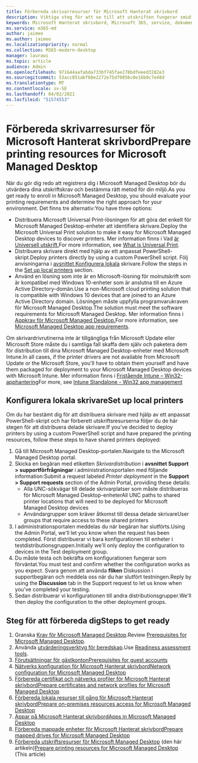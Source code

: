 ```yaml
---
title: Förbereda skrivarresurser för Microsoft Hanterat skrivbord
description: Viktiga steg för att se till att utskriften fungerar smidigt
keywords: Microsoft Hanterat skrivbord, Microsoft 365, service, dokumentation
ms.service: m365-md
author: jaimeo
ms.author: jaimeo
ms.localizationpriority: normal
ms.collection: M365-modern-desktop
manager: laurawi
ms.topic: article
audience: Admin
ms.openlocfilehash: 971644aafabda733bf745fae278bdfeeed3282e3
ms.sourcegitcommit: 53acc851abf68e2272e75df0856c0e16b0c7e48d
ms.translationtype: MT
ms.contentlocale: sv-SE
ms.lasthandoff: 04/02/2021
ms.locfileid: "51574553"
---
```

# <a name="prepare-printing-resources-for-microsoft-managed-desktop"></a><span data-ttu-id="21526-104">Förbereda skrivarresurser för Microsoft Hanterat skrivbord</span><span class="sxs-lookup"><span data-stu-id="21526-104">Prepare printing resources for Microsoft Managed Desktop</span></span>

<span data-ttu-id="21526-105">När du gör dig redo att registrera dig i Microsoft Managed Desktop bör du utvärdera dina utskriftskrav och bestämma rätt metod för din miljö.</span><span class="sxs-lookup"><span data-stu-id="21526-105">As you get ready to enroll in Microsoft Managed Desktop, you should evaluate your printing requirements and determine the right approach for your environment.</span></span> <span data-ttu-id="21526-106">Det finns tre alternativ:</span><span class="sxs-lookup"><span data-stu-id="21526-106">You have three options:</span></span>
 
- <span data-ttu-id="21526-107">Distribuera Microsoft Universal Print-lösningen för att göra det enkelt för Microsoft Managed Desktop-enheter att identifiera skrivare.</span><span class="sxs-lookup"><span data-stu-id="21526-107">Deploy the Microsoft Universal Print solution to make it easy for Microsoft Managed Desktop devices to discover printers.</span></span> <span data-ttu-id="21526-108">Mer information finns i Vad [är Universell utskrift.](/universal-print/fundamentals/universal-print-whatis)</span><span class="sxs-lookup"><span data-stu-id="21526-108">For more information, see [What is Universal Print](/universal-print/fundamentals/universal-print-whatis).</span></span>
- <span data-ttu-id="21526-109">Distribuera skrivare direkt med hjälp av ett anpassat PowerShell-skript.</span><span class="sxs-lookup"><span data-stu-id="21526-109">Deploy printers directly by using a custom PowerShell script.</span></span> <span data-ttu-id="21526-110">Följ anvisningarna i [avsnittet Konfigurera lokala](#set-up-local-printers) skrivare.</span><span class="sxs-lookup"><span data-stu-id="21526-110">Follow the steps in the [Set up local printers](#set-up-local-printers) section.</span></span>
- <span data-ttu-id="21526-111">Använd en lösning som inte är en Microsoft-lösning för molnutskrift som är kompatibel med Windows 10-enheter som är anslutna till en Azure Active Directory-domän.</span><span class="sxs-lookup"><span data-stu-id="21526-111">Use a non-Microsoft cloud printing solution that is compatible with Windows 10 devices that are joined to an Azure Active Directory domain.</span></span> <span data-ttu-id="21526-112">Lösningen måste uppfylla programvarukraven för Microsoft Managed Desktop.</span><span class="sxs-lookup"><span data-stu-id="21526-112">The solution must meet the software requirements for Microsoft Managed Desktop.</span></span> <span data-ttu-id="21526-113">Mer information finns i [Appkrav för Microsoft Managed Desktop.](../service-description/mmd-app-requirements.md)</span><span class="sxs-lookup"><span data-stu-id="21526-113">For more information, see [Microsoft Managed Desktop app requirements](../service-description/mmd-app-requirements.md).</span></span>
 
<span data-ttu-id="21526-114">Om skrivardrivrutinerna inte är tillgängliga från Microsoft Update eller Microsoft Store måste du i samtliga fall skaffa dem själv och paketera dem för distribution till dina Microsoft Managed Desktop-enheter med Microsoft Intune.</span><span class="sxs-lookup"><span data-stu-id="21526-114">In all cases, if the printer drivers are not available from Microsoft Update or the Microsoft Store, you'll have to obtain them yourself and have them packaged for deployment to your Microsoft Managed Desktop devices with Microsoft Intune.</span></span> <span data-ttu-id="21526-115">Mer information finns i [Fristående Intune – Win32-apphantering](/mem/intune/apps/apps-win32-app-management)</span><span class="sxs-lookup"><span data-stu-id="21526-115">For more, see [Intune Standalone - Win32 app management](/mem/intune/apps/apps-win32-app-management)</span></span>

## <a name="set-up-local-printers"></a><span data-ttu-id="21526-116">Konfigurera lokala skrivare</span><span class="sxs-lookup"><span data-stu-id="21526-116">Set up local printers</span></span>

<span data-ttu-id="21526-117">Om du har bestämt dig för att distribuera skrivare med hjälp av ett anpassat PowerShell-skript och har förberett utskriftsresurserna följer du de här stegen för att distribuera delade skrivare:</span><span class="sxs-lookup"><span data-stu-id="21526-117">If you've decided to deploy printers by using a custom PowerShell script and have prepared the printing resources, follow these steps to have shared printers deployed:</span></span>

1.  <span data-ttu-id="21526-118">Gå till Microsoft Managed Desktop-portalen.</span><span class="sxs-lookup"><span data-stu-id="21526-118">Navigate to the Microsoft Managed Desktop portal.</span></span>
2.  <span data-ttu-id="21526-119">Skicka en begäran med etiketten *Skrivardistribution* i **avsnittet Support > supportförfrågningar** i administrationsportalen med följande information:</span><span class="sxs-lookup"><span data-stu-id="21526-119">Submit a request labeled *Printer deployment* in the **Support > Support requests** section of the Admin Portal, providing these details:</span></span>
    - <span data-ttu-id="21526-120">Alla UNC-sökvägar till delade skrivarplatser som måste distribueras för Microsoft Managed Desktop-enheter</span><span class="sxs-lookup"><span data-stu-id="21526-120">All UNC paths to shared printer locations that will need to be deployed for Microsoft Managed Desktop devices</span></span>
    - <span data-ttu-id="21526-121">Användargrupper som kräver åtkomst till dessa delade skrivare</span><span class="sxs-lookup"><span data-stu-id="21526-121">User groups that require access to these shared printers</span></span>
3.  <span data-ttu-id="21526-122">I administrationsportalen meddelas du när begäran har slutförts.</span><span class="sxs-lookup"><span data-stu-id="21526-122">Using the Admin Portal, we'll let you know when the request has been completed.</span></span> <span data-ttu-id="21526-123">Först distribuerar vi bara konfigurationen till enheter i testdistributionsgruppen.</span><span class="sxs-lookup"><span data-stu-id="21526-123">Initially we'll only deploy the configuration to devices in the Test deployment group.</span></span>
4.  <span data-ttu-id="21526-124">Du måste testa och bekräfta om konfigurationen fungerar som förväntat.</span><span class="sxs-lookup"><span data-stu-id="21526-124">You must test and confirm whether the configuration works as you expect.</span></span> <span data-ttu-id="21526-125">Svara genom att använda **fliken** Diskussion i supportbegäran och meddela oss när du har slutfört testningen.</span><span class="sxs-lookup"><span data-stu-id="21526-125">Reply by using the **Discussion** tab in the Support request to let us know when you've completed your testing.</span></span>
5.  <span data-ttu-id="21526-126">Sedan distribuerar vi konfigurationen till andra distributionsgrupper.</span><span class="sxs-lookup"><span data-stu-id="21526-126">We'll then deploy the configuration to the other deployment groups.</span></span>

## <a name="steps-to-get-ready"></a><span data-ttu-id="21526-127">Steg för att förbereda dig</span><span class="sxs-lookup"><span data-stu-id="21526-127">Steps to get ready</span></span>

1. <span data-ttu-id="21526-128">Granska [Krav för Microsoft Managed Desktop](prerequisites.md).</span><span class="sxs-lookup"><span data-stu-id="21526-128">Review [Prerequisites for Microsoft Managed Desktop](prerequisites.md).</span></span>
2. <span data-ttu-id="21526-129">Använda [utvärderingsverktyg för beredskap](readiness-assessment-tool.md).</span><span class="sxs-lookup"><span data-stu-id="21526-129">Use [Readiness assessment tools](readiness-assessment-tool.md).</span></span>
3. [<span data-ttu-id="21526-130">Förutsättningar för gästkonton</span><span class="sxs-lookup"><span data-stu-id="21526-130">Prerequisites for guest accounts</span></span>](guest-accounts.md)
4. [<span data-ttu-id="21526-131">Nätverks konfiguration för Microsoft Hanterat skrivbord</span><span class="sxs-lookup"><span data-stu-id="21526-131">Network configuration for Microsoft Managed Desktop</span></span>](network.md)
5. [<span data-ttu-id="21526-132">Förbereda certifikat och nätverks profiler för Microsoft Hanterat skrivbord</span><span class="sxs-lookup"><span data-stu-id="21526-132">Prepare certificates and network profiles for Microsoft Managed Desktop</span></span>](certs-wifi-lan.md)
6. [<span data-ttu-id="21526-133">Förbereda lokala resurser till gång för Microsoft Hanterat skrivbord</span><span class="sxs-lookup"><span data-stu-id="21526-133">Prepare on-premises resources access for Microsoft Managed Desktop</span></span>](authentication.md)
7. [<span data-ttu-id="21526-134">Appar på Microsoft Hanterat skrivbord</span><span class="sxs-lookup"><span data-stu-id="21526-134">Apps in Microsoft Managed Desktop</span></span>](apps.md)
8. [<span data-ttu-id="21526-135">Förbereda mappade enheter för Microsoft Hanterat skrivbord</span><span class="sxs-lookup"><span data-stu-id="21526-135">Prepare mapped drives for Microsoft Managed Desktop</span></span>](mapped-drives.md)
9. <span data-ttu-id="21526-136">[Förbereda utskriftsresurser för Microsoft Managed Desktop](printing.md) (den här artikeln)</span><span class="sxs-lookup"><span data-stu-id="21526-136">[Prepare printing resources for Microsoft Managed Desktop](printing.md) (This article)</span></span>
